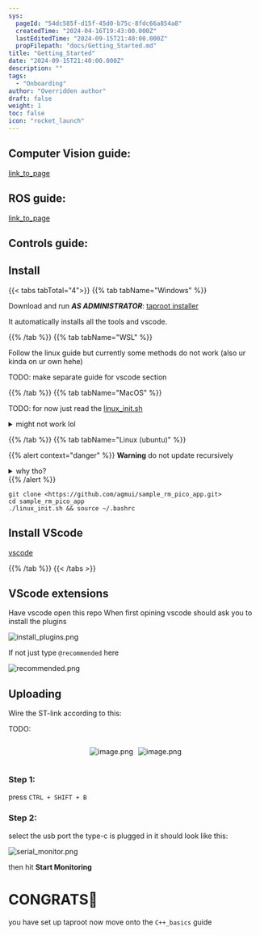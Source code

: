 ```yaml
---
sys:
  pageId: "54dc585f-d15f-45d0-b75c-8fdc66a854a8"
  createdTime: "2024-04-16T19:43:00.000Z"
  lastEditedTime: "2024-09-15T21:40:00.000Z"
  propFilepath: "docs/Getting_Started.md"
title: "Getting_Started"
date: "2024-09-15T21:40:00.000Z"
description: ""
tags:
  - "Onboarding"
author: "Overridden author"
draft: false
weight: 1
toc: false
icon: "rocket_launch"
---
```


## Computer Vision guide:

[link_to_page](86d45bc0-388b-4d26-8848-44f255f73d0e)

## ROS guide:

[link_to_page](3c76c1de-ec8f-46d6-8b0a-294005edc2d5)

## Controls guide:

## Install

{{< tabs tabTotal="4">}}
{{% tab tabName="Windows" %}}

Download and run _**AS ADMINISTRATOR**_: [taproot installer](https://github.com/Thornbots/TeachingFreshies/releases/tag/1.0)

It automatically installs all the tools and vscode.

{{% /tab %}}
{{% tab tabName="WSL" %}}

Follow the linux guide but currently some methods do not work (also ur kinda on ur own hehe)

TODO: make separate guide for vscode section

{{% /tab %}}
{{% tab tabName="MacOS" %}}

TODO: for now just read the [linux_init.sh](https://github.com/agmui/sample_rm_pico_app/blob/main/linux_init.sh)

<details>
<summary>might not work lol</summary>

`brew install libusb pkg-config`

Next install: [vscode](https://code.visualstudio.com/Download)

</details>

{{% /tab %}}
{{% tab tabName="Linux (ubuntu)" %}}

{{% alert context="danger" %}}
**Warning** do not update recursively
<details>
<summary>why tho?</summary>
There are some submodules that may go on for a while (like tinyusb) and I highly
recommend you don't need to get them.
If you want to see what submodules I update just look in `linux_init.sh`
</details>
{{% /alert %}}

```shell
git clone <https://github.com/agmui/sample_rm_pico_app.git>
cd sample_rm_pico_app
./linux_init.sh && source ~/.bashrc
```

## Install VScode

[vscode](https://code.visualstudio.com/Download)

{{% /tab %}}
{{< /tabs >}}

## VScode extensions

Have vscode open this repo
When first opining vscode should ask you to install the plugins

![install_plugins.png](https://prod-files-secure.s3.us-west-2.amazonaws.com/d518164a-d88e-44d1-a4ee-3adb3bd8bce0/89bd30f0-1825-4e77-867b-0a41ce370880/install_plugins.png?X-Amz-Algorithm=AWS4-HMAC-SHA256&X-Amz-Content-Sha256=UNSIGNED-PAYLOAD&X-Amz-Credential=ASIAZI2LB4665YHIHYNW%2F20250226%2Fus-west-2%2Fs3%2Faws4_request&X-Amz-Date=20250226T041025Z&X-Amz-Expires=3600&X-Amz-Security-Token=IQoJb3JpZ2luX2VjEBkaCXVzLXdlc3QtMiJGMEQCIBqvjiCQbY7kxL3D3Vj%2FjQUp8L3qPXD%2BLLBrAu4jrfsEAiBIDgaa8xTDdUAmydtxIjW%2F8zi3NE1LrOrEglILz0remyr%2FAwhREAAaDDYzNzQyMzE4MzgwNSIMjaWFBkzZxREWfFQFKtwDwtsHHb0IkuIkgSqtMJlVNfAVdAwy5wtr6C9KgJz2HJy46AUsmeGQJGVIANgqfs8Ww5Np71395lOO4qlPWspIbFusksPw9YxXgQQzFhEDstBTKjLQ657fLGvvheBG4CxfB%2FGTwwejWPYEggowcckeqLcRJ9%2FDKssSQYw1eX65Xn5mPowHeojfmjWKtuzO9GlCDDSvjLuk8tDoFoeK7vgyTtR6umCv7xbiiecEw5DLmtJvHuJQZfHsDyJWHyxEjOJpZXrpA3PI2OmN5zZe40B8cNCA9xeaL5Zrl9W9bIhoD7LVPrZ7jZBYiyuAbOQ2xbxD%2BvuzkvVcQnUM4tOTUiAkiFuLWZbf3iknV673RCo5eBIPPIsDDIh8VOa%2F0GS7XCGVlsVTEBXgqcmsyED38RB5m5eL%2FV9pZQ%2B90aLySqT%2B8QknnR%2FBYMhRJBYTZU1vZ0u3fAYA2GCIj9lAMGT17HUolfx0xFKwKQhxc%2F30PUJIjFIXFzJz1i96LisoVPmHykdEWNBkfIn%2FGaUjCXcX5TYnQt1wxCgW3CD6lySWYUMpQeYB4tL45bWxyHG914no8C89UtZIPAdRwplIcxIpVBx%2Fb7%2BzxNAyTo6duQJYSDhOM2W6qQC3MSiNC4qd8lgw6bz5vQY6pgElCiy6MPGW8J5GaCiQx4m6hcMPWjCI183%2FwLMzkVqOHwfDrwjcSAuRZkyemL%2F%2B2aMyy%2BkGqr%2F0BRd%2FVwVEShRVHCjlzzygDrVdo0Cu4WYAOr2NphiGUKgBVa2J2LDaW1HQnSCtihn8IP%2FPjEz%2BH9FWNbcv00aveygDg%2FouHNLCeoxpBhUtRo4uG21oI8ug5w8y7giJWxCzrJjPBgzTtwZz7oLoWc67&X-Amz-Signature=b1b0f74882cde801edd88e68cf95d4cf54b467ca136c9095286e6d2dd3a6ad2f&X-Amz-SignedHeaders=host&x-id=GetObject)

If not just type `@recommended` here  

![recommended.png](https://prod-files-secure.s3.us-west-2.amazonaws.com/d518164a-d88e-44d1-a4ee-3adb3bd8bce0/61e661e9-5d85-4dfc-be0d-8d2097a5e793/recommended.png?X-Amz-Algorithm=AWS4-HMAC-SHA256&X-Amz-Content-Sha256=UNSIGNED-PAYLOAD&X-Amz-Credential=ASIAZI2LB4665YHIHYNW%2F20250226%2Fus-west-2%2Fs3%2Faws4_request&X-Amz-Date=20250226T041025Z&X-Amz-Expires=3600&X-Amz-Security-Token=IQoJb3JpZ2luX2VjEBkaCXVzLXdlc3QtMiJGMEQCIBqvjiCQbY7kxL3D3Vj%2FjQUp8L3qPXD%2BLLBrAu4jrfsEAiBIDgaa8xTDdUAmydtxIjW%2F8zi3NE1LrOrEglILz0remyr%2FAwhREAAaDDYzNzQyMzE4MzgwNSIMjaWFBkzZxREWfFQFKtwDwtsHHb0IkuIkgSqtMJlVNfAVdAwy5wtr6C9KgJz2HJy46AUsmeGQJGVIANgqfs8Ww5Np71395lOO4qlPWspIbFusksPw9YxXgQQzFhEDstBTKjLQ657fLGvvheBG4CxfB%2FGTwwejWPYEggowcckeqLcRJ9%2FDKssSQYw1eX65Xn5mPowHeojfmjWKtuzO9GlCDDSvjLuk8tDoFoeK7vgyTtR6umCv7xbiiecEw5DLmtJvHuJQZfHsDyJWHyxEjOJpZXrpA3PI2OmN5zZe40B8cNCA9xeaL5Zrl9W9bIhoD7LVPrZ7jZBYiyuAbOQ2xbxD%2BvuzkvVcQnUM4tOTUiAkiFuLWZbf3iknV673RCo5eBIPPIsDDIh8VOa%2F0GS7XCGVlsVTEBXgqcmsyED38RB5m5eL%2FV9pZQ%2B90aLySqT%2B8QknnR%2FBYMhRJBYTZU1vZ0u3fAYA2GCIj9lAMGT17HUolfx0xFKwKQhxc%2F30PUJIjFIXFzJz1i96LisoVPmHykdEWNBkfIn%2FGaUjCXcX5TYnQt1wxCgW3CD6lySWYUMpQeYB4tL45bWxyHG914no8C89UtZIPAdRwplIcxIpVBx%2Fb7%2BzxNAyTo6duQJYSDhOM2W6qQC3MSiNC4qd8lgw6bz5vQY6pgElCiy6MPGW8J5GaCiQx4m6hcMPWjCI183%2FwLMzkVqOHwfDrwjcSAuRZkyemL%2F%2B2aMyy%2BkGqr%2F0BRd%2FVwVEShRVHCjlzzygDrVdo0Cu4WYAOr2NphiGUKgBVa2J2LDaW1HQnSCtihn8IP%2FPjEz%2BH9FWNbcv00aveygDg%2FouHNLCeoxpBhUtRo4uG21oI8ug5w8y7giJWxCzrJjPBgzTtwZz7oLoWc67&X-Amz-Signature=47ece725e4b052c7e32e0d01a50301e4745ef69d815da820ae29977e72918bd1&X-Amz-SignedHeaders=host&x-id=GetObject)

## Uploading

Wire the ST-link according to this:

TODO:

<div style="display: flex;flex-direction: row; column-gap:10px; max-width: 630px;justify-content: center;">
<div>

![image.png](https://prod-files-secure.s3.us-west-2.amazonaws.com/d518164a-d88e-44d1-a4ee-3adb3bd8bce0/210ecb78-1116-4d7b-b9b7-2292f66fa2c2/image.png?X-Amz-Algorithm=AWS4-HMAC-SHA256&X-Amz-Content-Sha256=UNSIGNED-PAYLOAD&X-Amz-Credential=ASIAZI2LB466TXAZSPY2%2F20250226%2Fus-west-2%2Fs3%2Faws4_request&X-Amz-Date=20250226T041028Z&X-Amz-Expires=3600&X-Amz-Security-Token=IQoJb3JpZ2luX2VjEBkaCXVzLXdlc3QtMiJHMEUCIEWB9O4HM3r0BjvF2th4L3Zg13K8YkQv6QjLg8qngg5wAiEA3n04x6wMjeGLPANtOQWfPfa1FMYaYsu6aShMqOktQ%2BEq%2FwMIURAAGgw2Mzc0MjMxODM4MDUiDMZ6OYMSO46dvhfUPyrcAzuzEBum%2FRC3%2F7lhNj2Y9v7vzDhVVBmrgVS%2BNvFta2bDsguG0%2BOJCefDoxj%2BM26lqfdIDv06S8ZCX%2BO%2B%2BENmVZaki73KlPA4nLaok6HAOPxqDAJVjI4%2B08p4dsSPl%2FIDCpa3%2BqGI5ehOlv12NjkvtWfhxS3vbP4B21o%2FrvOVR4hBx19xXmq5xjbys1N%2FG0xz6nGId34n809YO40rcirwbZ84Bc9OQpCvaPC7If1HXWyNeTpaWI8CUOk%2BniWfptH60I2bRoUU0B3scqrfZk2E%2BXc6gZSsEORHZ1xuaPsWYSdm5%2FfVxkOuy1pGzih9gOVZvRvboB8WGt6PbtHr7HWQFujuptvGm%2F3KP2TEIyI1ynSH2OYQJiWmDqYbA49qnNO1fifnN1OQAFBZYTu7IalQ04TVSinLyP7jJ2tizaujMej%2FQkV9xmZIJBykvw7GI%2FQpnfUHOqWj7Qk5QSiK9KDvzawZuTvGP4c2l78%2BzZsOk5xmps1PlqnwLhTcE3gZ1pn5TRdnvvBCokHeGchB%2F0E5GWWaFlSsBWTx3ysq6oKZmqgpOiVC5wQVU2qpXVlaMTQqr82qm8IBtCph3eeCRezmntVg1gt11V5nmqpxGw89jVHDYvauM%2BxLmIdazyBaMK%2B9%2Bb0GOqUB038rzrQpsYj40NioP%2FIL173hkO43ENJVlaufNfSCLpwzUHjuUTRR75Ka1ekZ2FT9kXtK1UEAd7DCLFSB2BWVe5tsU%2BeTYj1Bp8IgHRGTgsQG6L7rMdW3T27qXTQNHZ7LK0g9mAW9oDdMEFb5iv5vptqYmbX072Q8oOMWCZ5Jhz85abP8h2EP6DJ3BB11gmflvZaTnzCOYTO4wy%2B4ZkIUGALNtGLA&X-Amz-Signature=9bd839fdca30644c563c9776d719e2dc754b691d479ac5d2530632c1537d6504&X-Amz-SignedHeaders=host&x-id=GetObject)

</div>
<div>

![image.png](https://prod-files-secure.s3.us-west-2.amazonaws.com/d518164a-d88e-44d1-a4ee-3adb3bd8bce0/33a0fd0f-8ca6-4a86-8e09-26e95ded1fff/image.png?X-Amz-Algorithm=AWS4-HMAC-SHA256&X-Amz-Content-Sha256=UNSIGNED-PAYLOAD&X-Amz-Credential=ASIAZI2LB46642GSDD73%2F20250226%2Fus-west-2%2Fs3%2Faws4_request&X-Amz-Date=20250226T041029Z&X-Amz-Expires=3600&X-Amz-Security-Token=IQoJb3JpZ2luX2VjEBkaCXVzLXdlc3QtMiJHMEUCIBXY%2FTNOgxwy4i4klWaoy8ofa4LdM%2BpZLCYyeun8MbfUAiEA49MY3HM57wZJkHYYftmaw%2BYIRtEtw3ZAU%2BZ611NWI0Yq%2FwMIURAAGgw2Mzc0MjMxODM4MDUiDOehrtZ4K31wp1GRRyrcAwWCD60ZyhslPUAKgyV3D3dsFh60TbpTyDjNNeFVtarn6aMYlgo2CkvZOUlKVXrsf9eAphLmh%2FyN3W1xutR7G6vIIYjSnYqEABbuGuDuJnOSrbVWPi13Pxno197sz1lv8bcPectqRiGcbx33D9atjgtoVbdRv8m1QzP%2BSa48EF4GDw%2FA%2BEJIWgFiW5La5fsWMHALHHHHM3OapYynPUyVLxVMKOO4gQOU4QadMPPbPHXoGAEKMeFMp7EFq1AlYCHzsHUfhNURq83%2FTHlr4IVghAzGG1Zu8hHzIpwarJEpwrobZVu%2BRYV7cdD7N6oUuEAmfHptq3DqN83OBs%2FlnRBflJyYjPOploWEU6JY29vdFHLDErK0iRvg1l8xucuj0S%2FBe0KoHpNMWpWY8gxiHuLfwklcAX%2FwXgcwX6sP45VTd3lQNl%2F1iZ1zTfvnAoiXElUoXDrAajov%2Bp5bi7wBzRavags7%2FDymVYAQEbGkLTyvX21GxaH7uowVJzKPRaUSBWnA9OsPo01y3TD1LBLgAwoI1OxRLzgIEHe2J1c7gYw9rKsXfUo5z7qicsU%2Bga4UXaROGs%2F3QWkmptVBoXwjL94iq5rvW8l0ijfsuNVGJSGTGc4QVRPc4Hf5Yis9YUnqMPG8%2Bb0GOqUBCpdEtoVZIfDA80V9hkQbexPcBNrEqUJON5v9sKMiR5%2F9a%2F3o9jvP3hCmWF0I%2Fv61EBl7tZX1qJKosn019J7DDs8wDaPX80NVs7WZ%2BgNWb44vAsry0a6la83NioaGq4S7EkURpJBWf9nxCNIsE3YuPYVs%2B22SrAAx2eJiQxAIhMpWV7%2BWz3Sccu16P70FbWriCcgto8VbAKOyGRxe2X1h9CirjmiA&X-Amz-Signature=b9b89ac58547eccbce853309dcad5011e913ebe80145dd76dfa80ed9ce41da28&X-Amz-SignedHeaders=host&x-id=GetObject)

</div>
</div>

### Step 1:

press `CTRL + SHIFT + B`

### Step 2:

select the usb port the type-c is plugged in it should look like this:

![serial_monitor.png](https://prod-files-secure.s3.us-west-2.amazonaws.com/d518164a-d88e-44d1-a4ee-3adb3bd8bce0/f03f4774-05d4-4393-b6a0-d5efb6d315ab/serial_monitor.png?X-Amz-Algorithm=AWS4-HMAC-SHA256&X-Amz-Content-Sha256=UNSIGNED-PAYLOAD&X-Amz-Credential=ASIAZI2LB4665YHIHYNW%2F20250226%2Fus-west-2%2Fs3%2Faws4_request&X-Amz-Date=20250226T041025Z&X-Amz-Expires=3600&X-Amz-Security-Token=IQoJb3JpZ2luX2VjEBkaCXVzLXdlc3QtMiJGMEQCIBqvjiCQbY7kxL3D3Vj%2FjQUp8L3qPXD%2BLLBrAu4jrfsEAiBIDgaa8xTDdUAmydtxIjW%2F8zi3NE1LrOrEglILz0remyr%2FAwhREAAaDDYzNzQyMzE4MzgwNSIMjaWFBkzZxREWfFQFKtwDwtsHHb0IkuIkgSqtMJlVNfAVdAwy5wtr6C9KgJz2HJy46AUsmeGQJGVIANgqfs8Ww5Np71395lOO4qlPWspIbFusksPw9YxXgQQzFhEDstBTKjLQ657fLGvvheBG4CxfB%2FGTwwejWPYEggowcckeqLcRJ9%2FDKssSQYw1eX65Xn5mPowHeojfmjWKtuzO9GlCDDSvjLuk8tDoFoeK7vgyTtR6umCv7xbiiecEw5DLmtJvHuJQZfHsDyJWHyxEjOJpZXrpA3PI2OmN5zZe40B8cNCA9xeaL5Zrl9W9bIhoD7LVPrZ7jZBYiyuAbOQ2xbxD%2BvuzkvVcQnUM4tOTUiAkiFuLWZbf3iknV673RCo5eBIPPIsDDIh8VOa%2F0GS7XCGVlsVTEBXgqcmsyED38RB5m5eL%2FV9pZQ%2B90aLySqT%2B8QknnR%2FBYMhRJBYTZU1vZ0u3fAYA2GCIj9lAMGT17HUolfx0xFKwKQhxc%2F30PUJIjFIXFzJz1i96LisoVPmHykdEWNBkfIn%2FGaUjCXcX5TYnQt1wxCgW3CD6lySWYUMpQeYB4tL45bWxyHG914no8C89UtZIPAdRwplIcxIpVBx%2Fb7%2BzxNAyTo6duQJYSDhOM2W6qQC3MSiNC4qd8lgw6bz5vQY6pgElCiy6MPGW8J5GaCiQx4m6hcMPWjCI183%2FwLMzkVqOHwfDrwjcSAuRZkyemL%2F%2B2aMyy%2BkGqr%2F0BRd%2FVwVEShRVHCjlzzygDrVdo0Cu4WYAOr2NphiGUKgBVa2J2LDaW1HQnSCtihn8IP%2FPjEz%2BH9FWNbcv00aveygDg%2FouHNLCeoxpBhUtRo4uG21oI8ug5w8y7giJWxCzrJjPBgzTtwZz7oLoWc67&X-Amz-Signature=ffa6ed9f21a04d80d6a293f83ab67e564747816fb0ec4795e0e78e343fab468b&X-Amz-SignedHeaders=host&x-id=GetObject)

then hit **Start Monitoring**

# CONGRATS🎉

you have set up taproot now move onto the `C++_basics` guide
